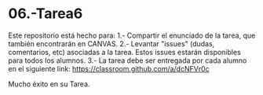 # 06.-Tarea6

Este repositorio está hecho para:
1.- Compartir el enunciado de la tarea, que también encontrarán en CANVAS.
2.- Levantar "issues" (dudas, comentarios, etc) asociadas a la tarea. Estos issues estarán disponibles para todos los alumnos.
3.- La tarea debe ser entregada por cada alumno en el siguiente link: 
                  https://classroom.github.com/a/dcNFVr0c
                  
 Mucho éxito en su Tarea. 
